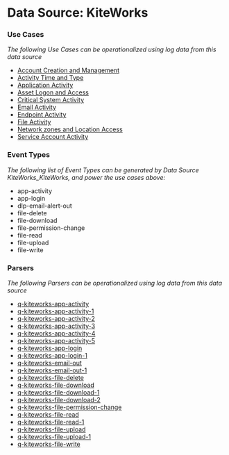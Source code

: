 Data Source: KiteWorks
======================

### Use Cases

_The following Use Cases can be operationalized using log data from this data source_

* [Account Creation and Management](usecase_account_creation_and_management.md)
* [Activity Time  and Type](usecase_activity_time__and_type.md)
* [Application Activity](usecase_application_activity.md)
* [Asset Logon and Access](usecase_asset_logon_and_access.md)
* [Critical System Activity](usecase_critical_system_activity.md)
* [Email Activity](usecase_email_activity.md)
* [Endpoint Activity](usecase_endpoint_activity.md)
* [File Activity](usecase_file_activity.md)
* [Network zones and Location Access](usecase_network_zones_and_location_access.md)
* [Service Account Activity](usecase_service_account_activity.md)


### Event Types

_The following list of Event Types can be generated by Data Source KiteWorks_KiteWorks, and power the use cases above:_

- app-activity
- app-login
- dlp-email-alert-out
- file-delete
- file-download
- file-permission-change
- file-read
- file-upload
- file-write


### Parsers

_The following Parsers can be operationalized using log data from this data source_

* [q-kiteworks-app-activity](parserContent_q-kiteworks-app-activity.md)
* [q-kiteworks-app-activity-1](parserContent_q-kiteworks-app-activity-1.md)
* [q-kiteworks-app-activity-2](parserContent_q-kiteworks-app-activity-2.md)
* [q-kiteworks-app-activity-3](parserContent_q-kiteworks-app-activity-3.md)
* [q-kiteworks-app-activity-4](parserContent_q-kiteworks-app-activity-4.md)
* [q-kiteworks-app-activity-5](parserContent_q-kiteworks-app-activity-5.md)
* [q-kiteworks-app-login](parserContent_q-kiteworks-app-login.md)
* [q-kiteworks-app-login-1](parserContent_q-kiteworks-app-login-1.md)
* [q-kiteworks-email-out](parserContent_q-kiteworks-email-out.md)
* [q-kiteworks-email-out-1](parserContent_q-kiteworks-email-out-1.md)
* [q-kiteworks-file-delete](parserContent_q-kiteworks-file-delete.md)
* [q-kiteworks-file-download](parserContent_q-kiteworks-file-download.md)
* [q-kiteworks-file-download-1](parserContent_q-kiteworks-file-download-1.md)
* [q-kiteworks-file-download-2](parserContent_q-kiteworks-file-download-2.md)
* [q-kiteworks-file-permission-change](parserContent_q-kiteworks-file-permission-change.md)
* [q-kiteworks-file-read](parserContent_q-kiteworks-file-read.md)
* [q-kiteworks-file-read-1](parserContent_q-kiteworks-file-read-1.md)
* [q-kiteworks-file-upload](parserContent_q-kiteworks-file-upload.md)
* [q-kiteworks-file-upload-1](parserContent_q-kiteworks-file-upload-1.md)
* [q-kiteworks-file-write](parserContent_q-kiteworks-file-write.md)

